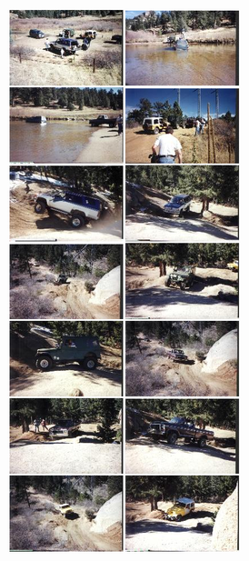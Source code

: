 ---
---
![](../../../img/terry/trail/longwater9910/lunch1.jpg "")
![](../../../img/terry/trail/longwater9910/stuck1.jpg "")
![](../../../img/terry/trail/longwater9910/stuck2.jpg "")
![](../../../img/terry/trail/longwater9910/stopped1.jpg "")
![](../../../img/terry/trail/longwater9910/beck1.jpg "")
![](../../../img/terry/trail/longwater9910/beck2.jpg "")
![](../../../img/terry/trail/longwater9910/howe1.jpg "")
![](../../../img/terry/trail/longwater9910/howe2.jpg "")
![](../../../img/terry/trail/longwater9910/howe3.jpg "")
![](../../../img/terry/trail/longwater9910/bill1.jpg "")
![](../../../img/terry/trail/longwater9910/bill2.jpg "")
![](../../../img/terry/trail/longwater9910/bill3.jpg "")
![](../../../img/terry/trail/longwater9910/randal1.jpg "")
![](../../../img/terry/trail/longwater9910/randal2.jpg "")